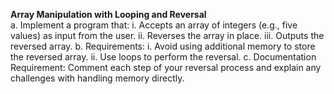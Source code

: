 **Array Manipulation with Looping and Reversal**  
a. Implement a program that:
    i. Accepts an array of integers (e.g., five values) as input from the user.
    ii. Reverses the array in place.
    iii. Outputs the reversed array.
b. Requirements:
    i. Avoid using additional memory to store the reversed array.
    ii. Use loops to perform the reversal.
c. Documentation Requirement: Comment each step of your reversal process and explain any challenges with handling memory directly.